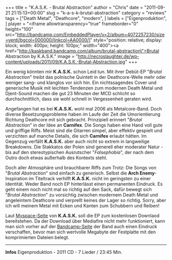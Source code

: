 +++
title = "K.A.S.K. - Brutal Abstraction"
author = "Chris"
date = "2011-09-21 21:15:13+00:00"
slug = "k-a-s-k-brutal-abstraction"
category = "reviews"
tags = ["Death Metal", "Deathcore", "modern", ]
labels = ["Eigenproduktion", ]
player = "<iframe allowtransparency=\"true\" frameborder=\"0\" height=\"100\" src=\"http://bandcamp.com/EmbeddedPlayer/v=2/album=4072257230/size=venti/bgcol=000000/linkcol=AA0000/\" style=\"position: relative; display: block; width: 400px; height: 100px;\" width=\"400\"><a href=\"http://kaskband.bandcamp.com/album/brutal-abstraction\">Brutal Abstraction by K.A.S.K.</a></iframe>"
image = "http://necroslaughter.de/wp-content/uploads/2011/09/K.A.S.K.-Brutal-Abstraction.jpg"
+++

Ein wenig könnten mir **K.A.S.K.** schon Leid tun. Mit ihrer Debüt-EP "_Brutal Abstraction_" treibt das polnische Quintett in der Deathcore-Welle mehr oder weniger sang- und klanglos vor sich hin. Ein nichtssagendes Cover und generische Musik mit leichten Tendenzen zum modernen Death Metal und Djent-Sound machen die gut 23 Minuten der MCD schlicht so durchschnittlich, dass sie wohl schnell in Vergessenheit geraten wird.

Angefangen hat es bei **K.A.S.K.** wohl mal 2006 als Metalcore-Band. Doch diverse Besetzungsprobleme haben im Laufe der Zeit die Umorientierung Richtung Deathcore mit sich gebracht. Prinzipiell erinnert "_Brutal Abstraction_" in der Idee an **Carnifex**. Die Songs haben eine Hand voll gute und griffige Riffs. Meist sind die Gitarren simpel, aber effektiv gespielt und verzichten auf manche Details, die sich **Carnifex** erlaubt hätten. Im Gegenzug verfällt **K.A.S.K.** aber auch nicht so extrem in langweilige Breakdowns. Die Stakkatos der Polen sind generell eher moderater Natur - bis auf den stereotypischen Ausrutscher "_Falsephobia_", der nach dem Outro doch etwas außerhalb des Kontexts steht.

Doch aller Atmosphäre und brauchbarer Riffs zum Trotz: Die Songs von "_Brutal Abstraction_" sind einfach zu generisch. Selbst die **Arch Enemy**-Inspiration im Titeltrack verhilft **K.A.S.K.** nicht im geringsten zu einer Identität. Weder Band noch EP hinterlässt einen permanenten Eindruck. Es geht einem noch nicht mal so richtig auf den Sack, dafür bewegt sich "_Brutal Abstraction_" zu vorsichtig zwischen modernem Death Metal und angeleintem Deathcore und verprellt keines der Lager so richtig. Sorry, aber ich will meinem Metal mit Ecken und Kanten zum Schubbern und Reiben!

Laut <a href="http://www.myspace.com/kaskband">Myspace-Seite</a> von **K.A.S.K.** soll die EP zum kostenlosen Downlaod bereitstehen. Da der Download über Mediafire nicht mehr funktioniert, kann man sich vorher auf der <a href="http://kaskband.bandcamp.com/">Bandcamp-Seite</a> der Band auch einen Eindruck verschaffen, bevor man sich wertvolle Megabyte der Festplatte mit den komprimierten Dateien belegt.








---
**Infos**
Eigenproduktion - 2011
CD - 7 Lieder / 23:45 Min.
